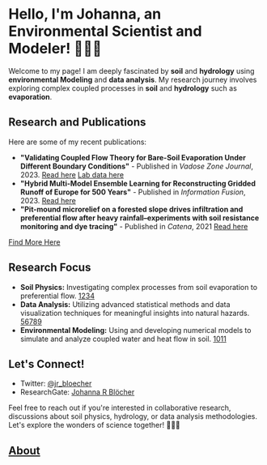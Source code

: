 # Hello, I'm Johanna, an Environmental Scientist and Modeler! 👩‍🔬🌱

Welcome to my page! I am deeply fascinated by **soil** and **hydrology** using **environmental Modeling** and **data analysis**. My research journey involves exploring complex coupled processes in **soil** and **hydrology** such as **evaporation**. 

## Research and Publications

Here are some of my recent publications:

- **"Validating Coupled Flow Theory for Bare-Soil Evaporation Under Different Boundary Conditions"** - Published in *Vadose Zone Journal*, 2023. [Read here](https://doi.org/10.1002/vzj2.20277) [Lab data here](https://doi.org/10.24355/dbbs.084-202308301744-0.) 
- **"Hybrid Multi-Model Ensemble Learning for Reconstructing Gridded Runoff of Europe for 500 Years"** - Published in *Information Fusion*, 2023. [Read here](https://doi.org/10.1016/j.inffus.2023.101807)
- **"Pit-mound microrelief on a forested slope drives infiltration and preferential flow after heavy rainfall–experiments with soil resistance monitoring and dye tracing"** - Published in *Catena*, 2021 [Read here](https://doi.org/10.1016/j.catena.2023.107231)

[Find More Here](https://orcid.org/0000-0002-8796-2151)

## Research Focus

- **Soil Physics:** Investigating complex processes from soil evaporation to preferential flow. [1](10.1002/vzj2.20277)[2](10.1016/j.catena.2023.107231)[3](10.1029/2020WR028513)[4](10.1016/j.advwatres.2019.103394)
- **Data Analysis:** Utilizing advanced statistical methods and data visualization techniques for meaningful insights into natural hazards. [5](10.5194/nhess-22-3501-2022)[6](https://doi.org/10.1016/j.jhydrol.2021.127002)[7](10.1016/j.scitotenv.2022.156304)[8](10.1016/j.scitotenv.2021.151805)[9](10.1016/j.geoderma.2021.114945)
- **Environmental Modeling:** Using and developing numerical models to simulate and analyze coupled water and heat flow in soil. [10](10.1016/j.advengsoft.2022.103278)[11](10.1016/j.jhydrol.2018.12.045)

## Let's Connect!

- Twitter: [@jr_bloecher](https://twitter.com/jr_bloecher)
- ResearchGate: [Johanna R Blöcher](https://www.researchgate.net/profile/Johanna-Bloecher)

Feel free to reach out if you're interested in collaborative research, discussions about soil physics, hydrology, or data analysis methodologies. Let's explore the wonders of science together! 🌱🔬💧

## [About](https://jorub.github.io/stuff/about)
